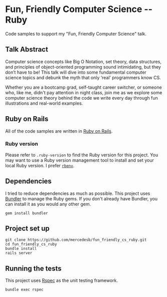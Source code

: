 # Fun, Friendly Computer Science -- Ruby

Code samples to support my "Fun, Friendly Computer Science" talk.

## Talk Abstract
Computer science concepts like Big O Notation, set theory, data structures, and principles of object-oriented programming sound intimidating, but they don’t have to be! This talk will dive into some fundamental computer science topics and debunk the myth that only ‘real’ programmers know CS.

Whether you are a bootcamp grad, self-taught career switcher, or someone who, like me, didn't pay attention in night class, join me as we explore some computer science theory behind the code we write every day through fun illustrations and real-world examples.

## Ruby on Rails

All of the code samples are written in [Ruby on Rails](https://rubyonrails.org/).

### Ruby version
Please refer to `.ruby-version` to find the Ruby version for this project. You may want to use a Ruby version management tool to install and set your local Ruby version. I prefer [`rbenv`](https://github.com/rbenv/rbenv).

## Dependencies

I tried to reduce dependencies as much as possible. This project uses [Bundler](https://bundler.io/) to manage the Ruby gems. If you don't already have Bundler, you can install it as you would any other gem.

```
gem install bundler
```

## Project set up
```
git clone https://github.com/mercedesb/fun_friendly_cs_ruby.git
cd fun_friendly_cs_ruby
bundle install
rails server
```

## Running the tests
This project uses [Rspec](https://rspec.info/) as the unit testing framework.

```
bundle exec rspec
```
